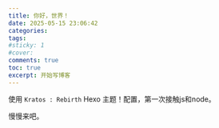 ```yaml
---
title: 你好，世界！
date: 2025-05-15 23:06:42
categories: 
tags:
#sticky: 1
#cover:
comments: true
toc: true
excerpt: 开始写博客
---
```


使用 `Kratos : Rebirth`  Hexo 主题！配置，第一次接触js和node。

慢慢来吧。
